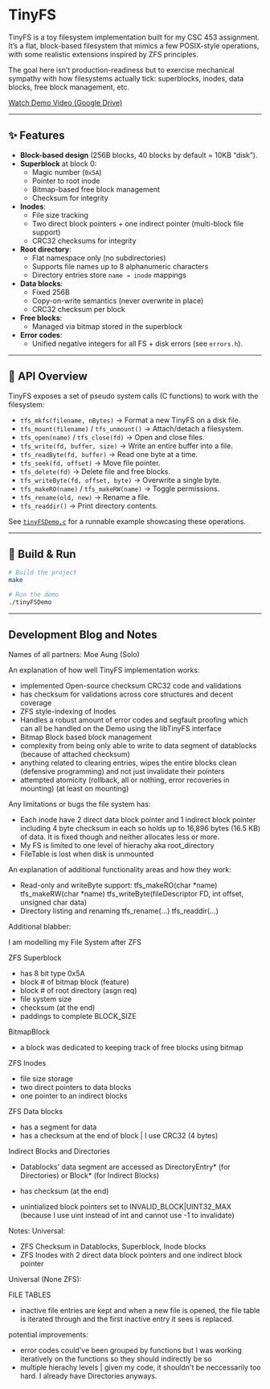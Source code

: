 # TinyFS

TinyFS is a toy filesystem implementation built for my CSC 453 assignment.  
It’s a flat, block-based filesystem that mimics a few POSIX-style operations, with some realistic extensions inspired by ZFS principles.

The goal here isn’t production-readiness but to exercise mechanical sympathy with how filesystems actually tick: superblocks, inodes, data blocks, free block management, etc.

[Watch Demo Video (Google Drive)](https://drive.google.com/file/d/1rVkdr50zKSI2eMQdF26UdKRi6SBIcHcW/view?usp=sharing)


---

## ✨ Features

- **Block-based design** (256B blocks, 40 blocks by default = 10KB “disk”).
- **Superblock** at block 0:
  - Magic number (`0x5A`)
  - Pointer to root inode
  - Bitmap-based free block management
  - Checksum for integrity
- **Inodes**:
  - File size tracking
  - Two direct block pointers + one indirect pointer (multi-block file support)
  - CRC32 checksums for integrity
- **Root directory**:
  - Flat namespace only (no subdirectories)
  - Supports file names up to 8 alphanumeric characters
  - Directory entries store `name → inode` mappings
- **Data blocks**:
  - Fixed 256B
  - Copy-on-write semantics (never overwrite in place)
  - CRC32 checksum per block
- **Free blocks**:
  - Managed via bitmap stored in the superblock
- **Error codes**:
  - Unified negative integers for all FS + disk errors (see `errors.h`).

---

## 🔧 API Overview

TinyFS exposes a set of pseudo system calls (C functions) to work with the filesystem:

- `tfs_mkfs(filename, nBytes)` → Format a new TinyFS on a disk file.
- `tfs_mount(filename)` / `tfs_unmount()` → Attach/detach a filesystem.
- `tfs_open(name)` / `tfs_close(fd)` → Open and close files.
- `tfs_write(fd, buffer, size)` → Write an entire buffer into a file.
- `tfs_readByte(fd, buffer)` → Read one byte at a time.
- `tfs_seek(fd, offset)` → Move file pointer.
- `tfs_delete(fd)` → Delete file and free blocks.
- `tfs_writeByte(fd, offset, byte)` → Overwrite a single byte.
- `tfs_makeRO(name)` / `tfs_makeRW(name)` → Toggle permissions.
- `tfs_rename(old, new)` → Rename a file.
- `tfs_readdir()` → Print directory contents.

See [`tinyFSDemo.c`](./tinyFSDemo.c) for a runnable example showcasing these operations.

---

## 🚀 Build & Run

```bash
# Build the project
make

# Run the demo
./tinyFSDemo
```
---
## Development Blog and Notes

Names of all partners: Moe Aung (Solo)

An explanation of how well TinyFS implementation works:
- implemented Open-source checksum CRC32 code and validations 
- has checksum for validations across core structures and decent coverage
- ZFS style-indexing of Inodes
- Handles a robust amount of error codes and segfault proofing which can all be handled on the Demo using the libTinyFS interface
- Bitmap Block based block management
- complexity from being only able to write to data segment of datablocks (because of attached checksum)
- anything related to clearing entries, wipes the entire blocks clean (defensive programming) and not just invalidate their pointers
- attempted atomicity (rollback, all or nothing, error recoveries in mounting) (at least on mounting) 


Any limitations or bugs the file system has:
- Each inode have 2 direct data block pointer and 1 indirect block pointer including 4 byte checksum in each so holds up to 16,896 bytes (16.5 KB) of data. It is fixed though and neither allocates less or more.
- My FS is limited to one level of hierachy aka root_directory
- FileTable is lost when disk is unmounted

An explanation of additional functionality areas and how they work:
- Read-only and writeByte support:
tfs_makeRO(char *name) 
tfs_makeRW(char *name) 
tfs_writeByte(fileDescriptor FD, int offset, unsigned char data)
- Directory listing and renaming
tfs_rename(...) 
tfs_readdir(...)


Additional blabber:

I am modelling my File System after ZFS

ZFS Superblock
- has 8 bit type 0x5A
- block \# of bitmap block (feature)
- block \# of root directory (asgn req)
- file system size
- checksum (at the end)
- paddings to complete BLOCK_SIZE

BitmapBlock
- a block was dedicated to keeping track of free blocks using bitmap

ZFS Inodes
- file size storage
- two direct pointers to data blocks
- one pointer to an indirect blocks

ZFS Data blocks
- has a segment for data
- has a checksum at the end of block | I use CRC32 (4 bytes)

Indirect Blocks and Directories
- Datablocks' data segment are accessed as DirectoryEntry* (for Directories) or Block* (for Indirect Blocks)
- has checksum (at the end)

- unintialized block pointers set to INVALID_BLOCK|UINT32_MAX (because I use uint instead of int and cannot use -1 to invalidate)

Notes:
Universal:
- ZFS Checksum in Datablocks, Superblock, Inode blocks
- ZFS Inodes with 2 direct data block pointers and one indirect block pointer

Universal (None ZFS):

FILE TABLES
- inactive file entries are kept and when a new file is opened, the file table is iterated through and the first inactive entry it sees is replaced.

potential improvements:
- error codes could've been grouped by functions but I was working iteratively on the functions so they should indirectly be so
- multiple hierachy levels | given my code, it shouldn't be neccessarily too hard. I already have Directories anyways. 
